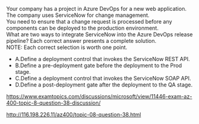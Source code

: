 Your company has a project in Azure DevOps for a new web application.<br/>The company uses ServiceNow for change management.<br/>You need to ensure that a change request is processed before any components can be deployed to the production environment.<br/>What are two ways to integrate ServiceNow into the Azure DevOps release pipeline? Each correct answer presents a complete solution.<br/>NOTE: Each correct selection is worth one point.<br/><ul><li class="multi-choice-item"><span class="multi-choice-letter" data-choice-letter="A">A.</span>Define a deployment control that invokes the ServiceNow REST API.</li><li class="multi-choice-item correct-hidden"><span class="multi-choice-letter" data-choice-letter="B">B.</span>Define a pre-deployment gate before the deployment to the Prod stage.</li><li class="multi-choice-item"><span class="multi-choice-letter" data-choice-letter="C">C.</span>Define a deployment control that invokes the ServiceNow SOAP API.</li><li class="multi-choice-item correct-hidden"><span class="multi-choice-letter" data-choice-letter="D">D.</span>Define a post-deployment gate after the deployment to the QA stage.</li></ul><p><a href="https://www.examtopics.com/discussions/microsoft/view/11446-exam-az-400-topic-8-question-38-discussion/">https://www.examtopics.com/discussions/microsoft/view/11446-exam-az-400-topic-8-question-38-discussion/</a></p><p><a href="http://116.198.226.11/az400/topic-08-question-38.html">http://116.198.226.11/az400/topic-08-question-38.html</a></p><script src="https://giscus.app/client.js"                    data-repo="azsamples/az204"                    data-repo-id="R_kgDOMRXzDQ"                    data-category="General"                    data-category-id="DIC_kwDOMRXzDc4Cgi27"                    data-mapping="pathname"                    data-strict="1"                    data-reactions-enabled="0"                    data-emit-metadata="0"                    data-input-position="bottom"                    data-theme="preferred_color_scheme"                    data-lang="en"                    crossorigin="anonymous"                    async>                    </script>